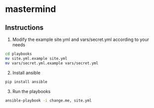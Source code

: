 mastermind
==========

## Instructions

1. Modify the example site.yml and vars/secret.yml according to your needs

  ```sh
  cd playbooks
  mv site.yml.example site.yml
  mv vars/secret.yml.example vars/secret.yml
  ```

2. Install ansible

  ```sh
  pip install ansible
  ```

3. Run the playbooks
  ```sh
  ansible-playbook -i change.me, site.yml
  ```
